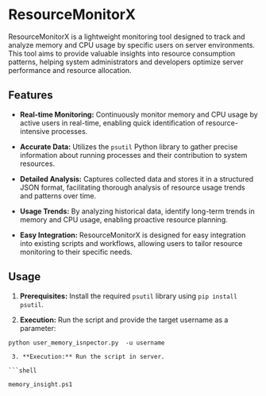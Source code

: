 # ResourceMonitorX

ResourceMonitorX is a lightweight monitoring tool designed to track and analyze memory and CPU usage by specific users on server environments. This tool aims to provide valuable insights into resource consumption patterns, helping system administrators and developers optimize server performance and resource allocation.

## Features

- **Real-time Monitoring:** Continuously monitor memory and CPU usage by active users in real-time, enabling quick identification of resource-intensive processes.

- **Accurate Data:** Utilizes the `psutil` Python library to gather precise information about running processes and their contribution to system resources.

- **Detailed Analysis:** Captures collected data and stores it in a structured JSON format, facilitating thorough analysis of resource usage trends and patterns over time.

- **Usage Trends:** By analyzing historical data, identify long-term trends in memory and CPU usage, enabling proactive resource planning.

- **Easy Integration:** ResourceMonitorX is designed for easy integration into existing scripts and workflows, allowing users to tailor resource monitoring to their specific needs.

## Usage

1. **Prerequisites:** Install the required `psutil` library using `pip install psutil`.

2. **Execution:** Run the script and provide the target username as a parameter:

```shell
python user_memory_isnpector.py  -u username

 3. **Execution:** Run the script in server.

```shell

memory_insight.ps1